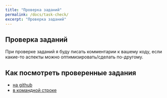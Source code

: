 ```yaml
---
title: "Проверка заданий"
permalink: /docs/task-check/
excerpt: "Проверка заданий"
---
```


## Проверка заданий

При проверке заданий я буду писать комментарии к вашему коду, если какие-то аспекты можно оптимизировать/сделать по-другому.

## Как посмотреть проверенные задания

* [на github](https://pyneng.github.io/docs/task-check-github/)
* [в командной строке](https://pyneng.github.io/docs/checked-tasks-git/)

